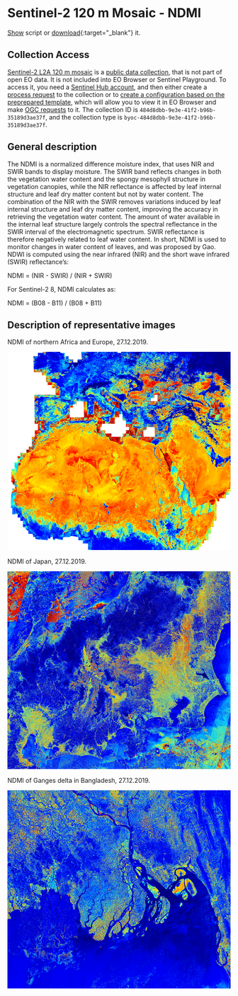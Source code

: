# Sentinel-2 120 m Mosaic - NDMI

<a href="#" id='togglescript'>Show</a> script or [download](script.js){:target="_blank"} it.
<div id='script_view' style="display:none">
{% highlight javascript %}
      {% include_relative script.js %}
{% endhighlight %}
</div>

## Collection Access

[Sentinel-2 L2A 120 m mosaic](https://collections.sentinel-hub.com/sentinel-s2-l2a-mosaic-120/) is a [public data collection](https://collections.sentinel-hub.com/), that is not part of open EO data. It is not included into EO Browser or Sentinel Playground. To access it, you need a [Sentinel Hub account](https://www.sentinel-hub.com/pricing/), and then either create a [process request](https://docs.sentinel-hub.com/api/latest/api/process/) to the collection or to [create a configuration based on the preprepared template](https://www.sentinel-hub.com/faq/#how-to-visualize-own-collection-eobrowser), which will allow you to view it in EO Browser and make [OGC requests](https://www.sentinel-hub.com/develop/api/ogc/) to it. The collection ID is `484d8dbb-9e3e-41f2-b96b-35189d3ae37f`, and the collection type is `byoc-484d8dbb-9e3e-41f2-b96b-35189d3ae37f`. 

## General description

The NDMI is a normalized difference moisture index, that uses NIR and SWIR bands to display moisture. The SWIR band reflects changes in both the vegetation water content and the spongy mesophyll structure in vegetation canopies, while the NIR reflectance is affected by leaf internal structure and leaf dry matter content but not by water content. The combination of the NIR with the SWIR removes variations induced by leaf internal structure and leaf dry matter content, improving the accuracy in retrieving the vegetation water content. The amount of water available in the internal leaf structure largely controls the spectral reflectance in the SWIR interval of the electromagnetic spectrum. SWIR reflectance is therefore negatively related to leaf water content. In short, NDMI is used to monitor changes in water content of leaves, and was proposed by Gao. NDWI is computed using the near infrared (NIR) and the short wave infrared (SWIR) reflectance’s:

NDMI = (NIR - SWIR) / (NIR + SWIR)

For Sentinel-2  8, NDMI calculates as:

NDMI = (B08 - B11) / (B08 + B11)

## Description of representative images

NDMI of northern Africa and Europe, 27.12.2019. 

![120 m mosaic NDMI](fig/fig1.png)

NDMI of Japan, 27.12.2019. 

![120 m mosaic NDMI](fig/fig2.png)

NDMI of Ganges delta in Bangladesh, 27.12.2019.

![120 m mosaic NDMI](fig/fig3.png)





